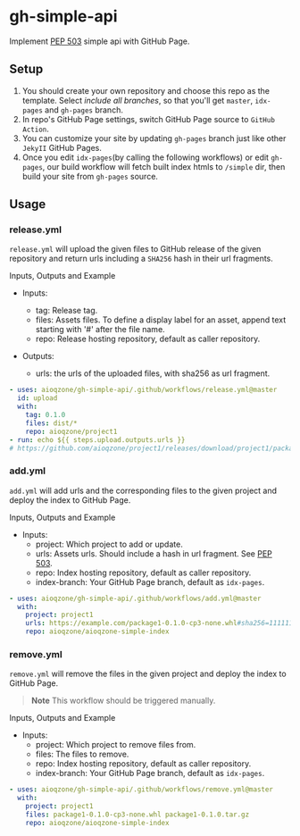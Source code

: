 # gh-simple-api

Implement [PEP 503][pep-0503] simple api with GitHub Page.

## Setup

1. You should create your own repository and choose this repo as the template. Select _include all branches_, so that you'll get `master`, `idx-pages` and `gh-pages` branch.
2. In repo's GitHub Page settings, switch GitHub Page source to `GitHub Action`.
3. You can customize your site by updating `gh-pages` branch just like other `JekyII` GitHub Pages.
4. Once you edit `idx-pages`(by calling the following workflows) or edit `gh-pages`, our build workflow will fetch built index htmls to `/simple` dir, then build your site from `gh-pages` source.

## Usage

### release.yml

`release.yml` will upload the given files to GitHub release of the given repository and return urls
including a `SHA256` hash in their url fragments.

<detail>

<summary>Inputs, Outputs and Example</summary>

- Inputs:
  - tag: Release tag.
  - files: Assets files. To define a display label for an asset, append text starting with '#' after the file name.
  - repo: Release hosting repository, default as caller repository.

- Outputs:
  - urls: the urls of the uploaded files, with sha256 as url fragment.

``` yaml
- uses: aioqzone/gh-simple-api/.github/workflows/release.yml@master
  id: upload
  with:
    tag: 0.1.0
    files: dist/*
    repo: aioqzone/project1
- run: echo ${{ steps.upload.outputs.urls }}
# https://github.com/aioqzone/project1/releases/download/project1/package1-0.1.0-cp3-none.whl#sha256=111111 https://github.com/aioqzone/project1/releases/download/project1/package1-0.1.0.tar.gz#sha256=2222222
```
</detail>

### add.yml

`add.yml` will add urls and the corresponding files to the given project and deploy the index to GitHub Page.

<detail>

<summary>Inputs, Outputs and Example</summary>

- Inputs:
  - project: Which project to add or update.
  - urls: Assets urls. Should include a hash in url fragment. See [PEP 503][pep-0503].
  - repo: Index hosting repository, default as caller repository.
  - index-branch: Your GitHub Page branch, default as `idx-pages`.

``` yaml
- uses: aioqzone/gh-simple-api/.github/workflows/add.yml@master
  with:
    project: project1
    urls: https://example.com/package1-0.1.0-cp3-none.whl#sha256=111111 https://example.com/package1-0.1.0.tar.gz#sha256=2222222
    repo: aioqzone/aioqzone-simple-index
```
</detail>

### remove.yml

`remove.yml` will remove the files in the given project and deploy the index to GitHub Page.

> **Note** This workflow should be triggered manually.

<detail>

<summary>Inputs, Outputs and Example</summary>

- Inputs:
  - project: Which project to remove files from.
  - files: The files to remove.
  - repo: Index hosting repository, default as caller repository.
  - index-branch: Your GitHub Page branch, default as `idx-pages`.

``` yaml
- uses: aioqzone/gh-simple-api/.github/workflows/remove.yml@master
  with:
    project: project1
    files: package1-0.1.0-cp3-none.whl package1-0.1.0.tar.gz
    repo: aioqzone/aioqzone-simple-index
```

</detail>


[pep-0503]: https://peps.python.org/pep-0503/
